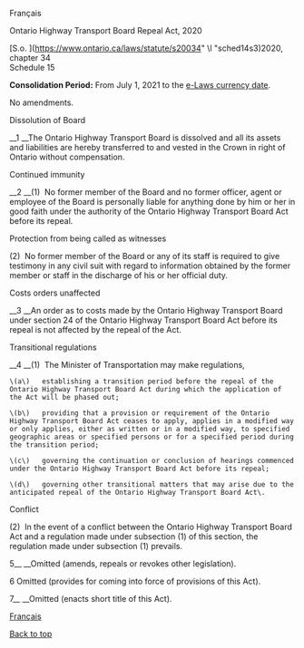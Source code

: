 [<a id="Top"></a>Français](http://www.ontario.ca/fr/lois/loi/20o34)

Ontario Highway Transport Board Repeal Act, 2020

[S\.o\. ](https://www.ontario.ca/laws/statute/s20034" \l "sched14s3)2020, chapter 34  
Schedule 15

__Consolidation Period:__  From July 1, 2021 to the [e\-Laws currency date](http://www.e-laws.gov.on.ca/navigation?file=currencyDates&lang=en)\.

No amendments\.

Dissolution of Board

__1 __The Ontario Highway Transport Board is dissolved and all its assets and liabilities are hereby transferred to and vested in the Crown in right of Ontario without compensation\.

Continued immunity

__2 __\(1\)  No former member of the Board and no former officer, agent or employee of the Board is personally liable for anything done by him or her in good faith under the authority of the Ontario Highway Transport Board Act before its repeal\.

Protection from being called as witnesses

\(2\)  No former member of the Board or any of its staff is required to give testimony in any civil suit with regard to information obtained by the former member or staff in the discharge of his or her official duty\.

Costs orders unaffected

__3 __An order as to costs made by the Ontario Highway Transport Board under section 24 of the Ontario Highway Transport Board Act before its repeal is not affected by the repeal of the Act\.

Transitional regulations

__4 __\(1\)  The Minister of Transportation may make regulations,

	\(a\)	establishing a transition period before the repeal of the Ontario Highway Transport Board Act during which the application of the Act will be phased out;

	\(b\)	providing that a provision or requirement of the Ontario Highway Transport Board Act ceases to apply, applies in a modified way or only applies, either as written or in a modified way, to specified geographic areas or specified persons or for a specified period during the transition period;

	\(c\)	governing the continuation or conclusion of hearings commenced under the Ontario Highway Transport Board Act before its repeal;

	\(d\)	governing other transitional matters that may arise due to the anticipated repeal of the Ontario Highway Transport Board Act\.

Conflict

\(2\)  In the event of a conflict between the Ontario Highway Transport Board Act and a regulation made under subsection \(1\) of this section, the regulation made under subsection \(1\) prevails\.

5__ __Omitted \(amends, repeals or revokes other legislation\)\.

6 Omitted \(provides for coming into force of provisions of this Act\)\.

7__ __Omitted \(enacts short title of this Act\)\.

[Français](http://www.ontario.ca/fr/lois/loi/20o34)

[Back to top](#Top)

